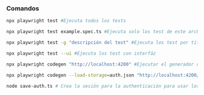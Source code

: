 ### Comandos
```bash
npx playwright test #Ejecuta todos los tests 
```

```bash
npx playwright test example.spec.ts #Ejecuta solo los test de este archivo 
```

```bash
npx playwright test -g "descripción del test" #Ejecuta los test por titulo 
```

```bash
npx playwright test --ui #Ejecuta los test con interfáz 
```

```bash
npx playwright codegen "http://localhost:4200" #Ejecutar el generador de pruebas 
```

```bash
npx playwright codegen --load-storage=auth.json "http://localhost:4200/auditoria-medica" # No es necesariio volver a iniciar sesión
```

```bash
node save-auth.ts # Crea la sesión para la authenticación para usar los demás test
```